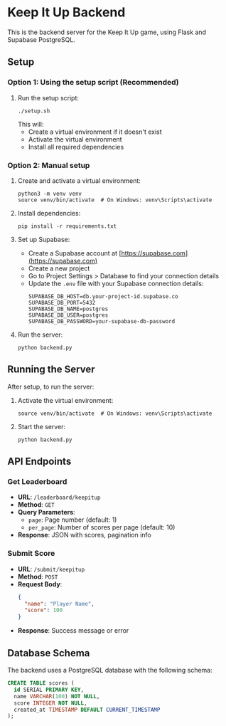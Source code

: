 # Keep It Up Backend

This is the backend server for the Keep It Up game, using Flask and Supabase PostgreSQL.

## Setup

### Option 1: Using the setup script (Recommended)

1. Run the setup script:
   ```
   ./setup.sh
   ```
   This will:
   - Create a virtual environment if it doesn't exist
   - Activate the virtual environment
   - Install all required dependencies

### Option 2: Manual setup

1. Create and activate a virtual environment:
   ```
   python3 -m venv venv
   source venv/bin/activate  # On Windows: venv\Scripts\activate
   ```

2. Install dependencies:
   ```
   pip install -r requirements.txt
   ```

3. Set up Supabase:
   - Create a Supabase account at [https://supabase.com](https://supabase.com)
   - Create a new project
   - Go to Project Settings > Database to find your connection details
   - Update the `.env` file with your Supabase connection details:
     ```
     SUPABASE_DB_HOST=db.your-project-id.supabase.co
     SUPABASE_DB_PORT=5432
     SUPABASE_DB_NAME=postgres
     SUPABASE_DB_USER=postgres
     SUPABASE_DB_PASSWORD=your-supabase-db-password
     ```

4. Run the server:
   ```
   python backend.py
   ```

## Running the Server

After setup, to run the server:

1. Activate the virtual environment:
   ```
   source venv/bin/activate  # On Windows: venv\Scripts\activate
   ```

2. Start the server:
   ```
   python backend.py
   ```

## API Endpoints

### Get Leaderboard
- **URL**: `/leaderboard/keepitup`
- **Method**: `GET`
- **Query Parameters**:
  - `page`: Page number (default: 1)
  - `per_page`: Number of scores per page (default: 10)
- **Response**: JSON with scores, pagination info

### Submit Score
- **URL**: `/submit/keepitup`
- **Method**: `POST`
- **Request Body**:
  ```json
  {
    "name": "Player Name",
    "score": 100
  }
  ```
- **Response**: Success message or error

## Database Schema

The backend uses a PostgreSQL database with the following schema:

```sql
CREATE TABLE scores (
  id SERIAL PRIMARY KEY,
  name VARCHAR(100) NOT NULL,
  score INTEGER NOT NULL,
  created_at TIMESTAMP DEFAULT CURRENT_TIMESTAMP
);
``` 